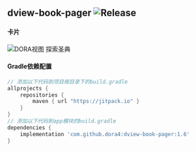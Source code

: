 dview-book-pager
![Release](https://jitpack.io/v/dora4/dview-book-pager.svg)
--------------------------------

#### 卡片
![DORA视图 探索圣典](https://github.com/user-attachments/assets/f7783f97-7e6c-4307-b342-d4984392cdba)

#### Gradle依赖配置

```groovy
// 添加以下代码到项目根目录下的build.gradle
allprojects {
    repositories {
        maven { url "https://jitpack.io" }
    }
}
// 添加以下代码到app模块的build.gradle
dependencies {
    implementation 'com.github.dora4:dview-book-pager:1.6'
}
```